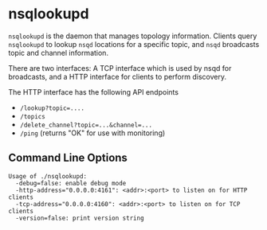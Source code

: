 nsqlookupd
==========

`nsqlookupd` is the daemon that manages topology information. Clients query `nsqlookupd` to lookup `nsqd` locations for
a specific topic, and `nsqd` broadcasts topic and channel information.

There are two interfaces: A TCP interface which is used by nsqd for broadcasts, and a HTTP interface for clients to
perform discovery.

The HTTP interface has the following API endpoints

 * `/lookup?topic=....`
 * `/topics`
 * `/delete_channel?topic=...&channel=...`
 * `/ping` (returns "OK" for use with monitoring)

Command Line Options
--------------------

    Usage of ./nsqlookupd:
      -debug=false: enable debug mode
      -http-address="0.0.0.0:4161": <addr>:<port> to listen on for HTTP clients
      -tcp-address="0.0.0.0:4160": <addr>:<port> to listen on for TCP clients
      -version=false: print version string
